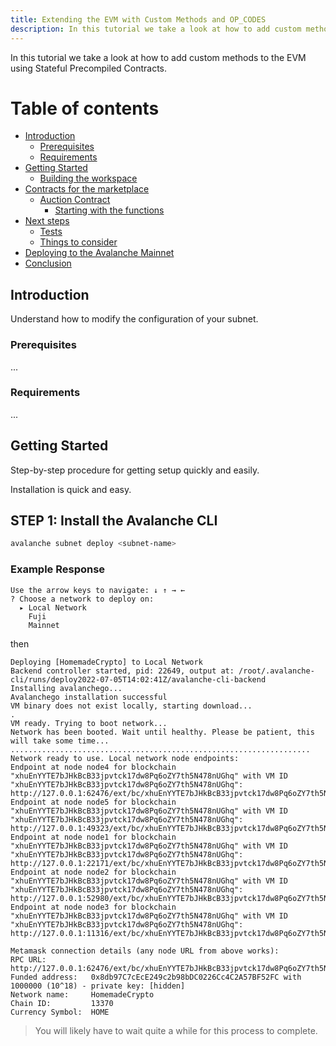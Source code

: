 ```yaml
---
title: Extending the EVM with Custom Methods and OP_CODES
description: In this tutorial we take a look at how to add custom methods to the EVM using Stateful Precompiled Contracts.
---
```


In this tutorial we take a look at how to add custom methods to the EVM using Stateful Precompiled Contracts.

# Table of contents

- [Introduction](#introduction)
  - [Prerequisites](#prerequisites)
  - [Requirements](#requirements)
- [Getting Started](#getting-started)
  - [Building the workspace](#building-the-workspace)
- [Contracts for the marketplace](#contracts-for-the-marketplace)
  - [Auction Contract](#auction-contract)
    - [Starting with the functions](#starting-with-the-functions)
- [Next steps](#next-steps)
  - [Tests](#tests)
  - [Things to consider](#things-to-consider)
- [Deploying to the Avalanche Mainnet](#deploying-to-the-avalanche-mainnet)
- [Conclusion](#conclusion)

## Introduction

Understand how to modify the configuration of your subnet.

### Prerequisites

...

### Requirements

...

## Getting Started

Step-by-step procedure for getting setup quickly and easily.

Installation is quick and easy.

## STEP 1: Install the Avalanche CLI

```bash
avalanche subnet deploy <subnet-name>
```

### Example Response

```
Use the arrow keys to navigate: ↓ ↑ → ←
? Choose a network to deploy on:
  ▸ Local Network
    Fuji
    Mainnet
```

then

```console
Deploying [HomemadeCrypto] to Local Network
Backend controller started, pid: 22649, output at: /root/.avalanche-cli/runs/deploy2022-07-05T14:02:41Z/avalanche-cli-backend
Installing avalanchego...
Avalanchego installation successful
VM binary does not exist locally, starting download...
.
VM ready. Trying to boot network...
Network has been booted. Wait until healthy. Please be patient, this will take some time...
...................................................................
Network ready to use. Local network node endpoints:
Endpoint at node node4 for blockchain "xhuEnYYTE7bJHkBcB33jpvtck17dw8Pq6oZY7th5N478nUGhq" with VM ID "xhuEnYYTE7bJHkBcB33jpvtck17dw8Pq6oZY7th5N478nUGhq": http://127.0.0.1:62476/ext/bc/xhuEnYYTE7bJHkBcB33jpvtck17dw8Pq6oZY7th5N478nUGhq/rpc
Endpoint at node node5 for blockchain "xhuEnYYTE7bJHkBcB33jpvtck17dw8Pq6oZY7th5N478nUGhq" with VM ID "xhuEnYYTE7bJHkBcB33jpvtck17dw8Pq6oZY7th5N478nUGhq": http://127.0.0.1:49323/ext/bc/xhuEnYYTE7bJHkBcB33jpvtck17dw8Pq6oZY7th5N478nUGhq/rpc
Endpoint at node node1 for blockchain "xhuEnYYTE7bJHkBcB33jpvtck17dw8Pq6oZY7th5N478nUGhq" with VM ID "xhuEnYYTE7bJHkBcB33jpvtck17dw8Pq6oZY7th5N478nUGhq": http://127.0.0.1:22171/ext/bc/xhuEnYYTE7bJHkBcB33jpvtck17dw8Pq6oZY7th5N478nUGhq/rpc
Endpoint at node node2 for blockchain "xhuEnYYTE7bJHkBcB33jpvtck17dw8Pq6oZY7th5N478nUGhq" with VM ID "xhuEnYYTE7bJHkBcB33jpvtck17dw8Pq6oZY7th5N478nUGhq": http://127.0.0.1:52980/ext/bc/xhuEnYYTE7bJHkBcB33jpvtck17dw8Pq6oZY7th5N478nUGhq/rpc
Endpoint at node node3 for blockchain "xhuEnYYTE7bJHkBcB33jpvtck17dw8Pq6oZY7th5N478nUGhq" with VM ID "xhuEnYYTE7bJHkBcB33jpvtck17dw8Pq6oZY7th5N478nUGhq": http://127.0.0.1:11316/ext/bc/xhuEnYYTE7bJHkBcB33jpvtck17dw8Pq6oZY7th5N478nUGhq/rpc

Metamask connection details (any node URL from above works):
RPC URL:          http://127.0.0.1:62476/ext/bc/xhuEnYYTE7bJHkBcB33jpvtck17dw8Pq6oZY7th5N478nUGhq/rpc
Funded address:   0x8db97C7cEcE249c2b98bDC0226Cc4C2A57BF52FC with 1000000 (10^18) - private key: [hidden]
Network name:     HomemadeCrypto
Chain ID:         13370
Currency Symbol:  HOME
```

> You will likely have to wait quite a while for this process to complete.
